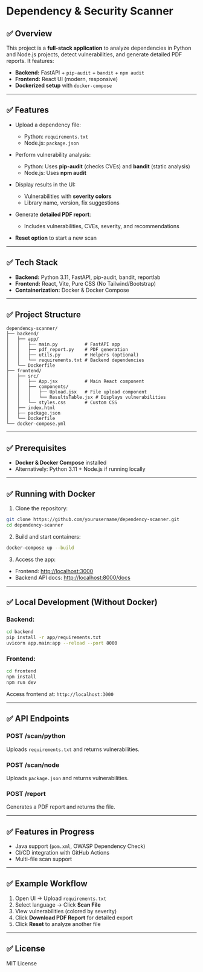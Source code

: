 # Dependency & Security Scanner

## ✅ Overview

This project is a **full-stack application** to analyze dependencies in Python and Node.js projects, detect vulnerabilities, and generate detailed PDF reports. It features:

* **Backend:** FastAPI + `pip-audit` + `bandit` + `npm audit`
* **Frontend:** React UI (modern, responsive)
* **Dockerized setup** with `docker-compose`

---

## ✅ Features

* Upload a dependency file:

  * Python: `requirements.txt`
  * Node.js: `package.json`
* Perform vulnerability analysis:

  * Python: Uses **pip-audit** (checks CVEs) and **bandit** (static analysis)
  * Node.js: Uses **npm audit**
* Display results in the UI:

  * Vulnerabilities with **severity colors**
  * Library name, version, fix suggestions
* Generate **detailed PDF report**:

  * Includes vulnerabilities, CVEs, severity, and recommendations
* **Reset option** to start a new scan

---

## ✅ Tech Stack

* **Backend:** Python 3.11, FastAPI, pip-audit, bandit, reportlab
* **Frontend:** React, Vite, Pure CSS (No Tailwind/Bootstrap)
* **Containerization:** Docker & Docker Compose

---

## ✅ Project Structure

```
dependency-scanner/
├── backend/
│   ├── app/
│   │   ├── main.py          # FastAPI app
│   │   ├── pdf_report.py    # PDF generation
│   │   ├── utils.py         # Helpers (optional)
│   │   └── requirements.txt # Backend dependencies
│   └── Dockerfile
├── frontend/
│   ├── src/
│   │   ├── App.jsx          # Main React component
│   │   ├── components/
│   │   │   ├── Upload.jsx   # File upload component
│   │   │   └── ResultsTable.jsx # Displays vulnerabilities
│   │   └── styles.css       # Custom CSS
│   ├── index.html
│   ├── package.json
│   └── Dockerfile
└── docker-compose.yml
```

---

## ✅ Prerequisites

* **Docker & Docker Compose** installed
* Alternatively: Python 3.11 + Node.js if running locally

---

## ✅ Running with Docker

1. Clone the repository:

```bash
git clone https://github.com/yourusername/dependency-scanner.git
cd dependency-scanner
```

2. Build and start containers:

```bash
docker-compose up --build
```

3. Access the app:

* Frontend: [http://localhost:3000](http://localhost:3000)
* Backend API docs: [http://localhost:8000/docs](http://localhost:8000/docs)

---

## ✅ Local Development (Without Docker)

### Backend:

```bash
cd backend
pip install -r app/requirements.txt
uvicorn app.main:app --reload --port 8000
```

### Frontend:

```bash
cd frontend
npm install
npm run dev
```

Access frontend at: `http://localhost:3000`

---

## ✅ API Endpoints

### **POST /scan/python**

Uploads `requirements.txt` and returns vulnerabilities.

### **POST /scan/node**

Uploads `package.json` and returns vulnerabilities.

### **POST /report**

Generates a PDF report and returns the file.

---

## ✅ Features in Progress

* Java support (`pom.xml`, OWASP Dependency Check)
* CI/CD integration with GitHub Actions
* Multi-file scan support

---

## ✅ Example Workflow

1. Open UI → Upload `requirements.txt`
2. Select language → Click **Scan File**
3. View vulnerabilities (colored by severity)
4. Click **Download PDF Report** for detailed export
5. Click **Reset** to analyze another file

---

## ✅ License

MIT License
